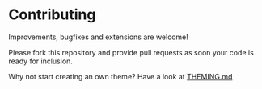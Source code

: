 # Contributing

Improvements, bugfixes and extensions are welcome!

Please fork this repository and provide pull requests as soon your code is ready for inclusion.

Why not start creating an own theme? Have a look at [THEMING.md](THEMING.md)

